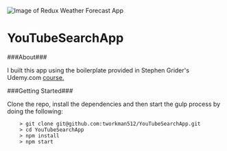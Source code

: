 ![Image of Redux Weather Forecast App]()

# YouTubeSearchApp

###About###

I built this app using the boilerplate provided in Stephen Grider's Udemy.com [course.](https://www.udemy.com/react-redux/)

###Getting Started###

Clone the repo, install the dependencies and then start the gulp process by doing the following:

```
	> git clone git@github.com:tworkman512/YouTubeSearchApp.git
	> cd YouTubeSearchApp
	> npm install
	> npm start

```
